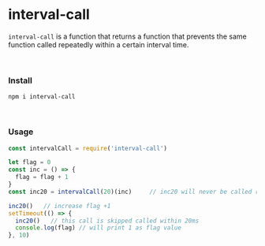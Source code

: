 # interval-call
`interval-call` is a function that returns a function that prevents the same function called repeatedly within a certain interval time.

<br>

### Install
```
npm i interval-call
```

<br>

### Usage
```javascript
const intervalCall = require('interval-call')

let flag = 0
const inc = () => {
  flag = flag + 1
}
const inc20 = intervalCall(20)(inc)     // inc20 will never be called repeatedly within 20ms

inc20()   // increase flag +1
setTimeout(() => {
  inc20()   // this call is skipped called within 20ms
  console.log(flag) // will print 1 as flag value
}, 10)
```

